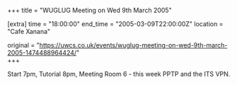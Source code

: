+++
title = "WUGLUG Meeting on Wed 9th March 2005"

[extra]
time = "18:00:00"
end_time = "2005-03-09T22:00:00Z"
location = "Cafe Xanana"

original = "https://uwcs.co.uk/events/wuglug-meeting-on-wed-9th-march-2005-1474488964424/"    
+++

Start 7pm, Tutorial 8pm, Meeting Room 6 - this week PPTP and the ITS VPN.

